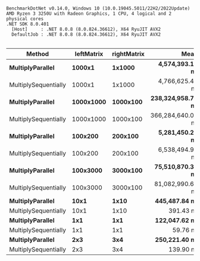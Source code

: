 ```

BenchmarkDotNet v0.14.0, Windows 10 (10.0.19045.5011/22H2/2022Update)
AMD Ryzen 3 3250U with Radeon Graphics, 1 CPU, 4 logical and 2 physical cores
.NET SDK 8.0.401
  [Host]     : .NET 8.0.8 (8.0.824.36612), X64 RyuJIT AVX2
  DefaultJob : .NET 8.0.8 (8.0.824.36612), X64 RyuJIT AVX2


```
| Method               | leftMatrix | rightMatrix | Mean              | Error             | StdDev            | Median            |
|--------------------- |----------- |------------ |------------------:|------------------:|------------------:|------------------:|
| **MultiplyParallel**     | **1000x1**     | **1x1000**      |   **4,574,393.19 ns** |     **76,707.935 ns** |     **67,999.586 ns** |   **4,574,361.72 ns** |
| MultiplySequentially | 1000x1     | 1x1000      |   4,766,625.49 ns |     78,136.379 ns |     73,088.817 ns |   4,780,275.39 ns |
| **MultiplyParallel**     | **1000x1000**  | **1000x100**    | **238,324,958.79 ns** |  **4,690,588.834 ns** |  **9,996,027.983 ns** | **238,679,433.33 ns** |
| MultiplySequentially | 1000x1000  | 1000x100    | 366,284,640.00 ns | 10,057,457.813 ns | 29,654,643.434 ns | 376,850,600.00 ns |
| **MultiplyParallel**     | **100x200**    | **200x100**     |   **5,281,450.28 ns** |     **95,884.229 ns** |    **128,002.702 ns** |   **5,280,599.22 ns** |
| MultiplySequentially | 100x200    | 200x100     |   6,538,494.98 ns |    241,279.797 ns |    711,418.976 ns |   6,471,202.34 ns |
| **MultiplyParallel**     | **100x3000**   | **3000x100**    |  **75,510,870.33 ns** |  **1,378,606.489 ns** |  **1,151,198.856 ns** |  **75,636,328.57 ns** |
| MultiplySequentially | 100x3000   | 3000x100    |  81,082,990.65 ns |  1,605,123.870 ns |  2,894,369.662 ns |  80,128,733.33 ns |
| **MultiplyParallel**     | **10x1**       | **1x10**        |     **445,487.84 ns** |      **3,267.554 ns** |      **2,896.601 ns** |     **444,974.56 ns** |
| MultiplySequentially | 10x1       | 1x10        |         391.43 ns |          3.288 ns |          2.746 ns |         390.91 ns |
| **MultiplyParallel**     | **1x1**        | **1x1**         |     **122,047.62 ns** |      **2,389.934 ns** |      **2,752.251 ns** |     **121,186.44 ns** |
| MultiplySequentially | 1x1        | 1x1         |          59.76 ns |          1.205 ns |          1.127 ns |          59.37 ns |
| **MultiplyParallel**     | **2x3**        | **3x4**         |     **250,221.40 ns** |      **4,977.984 ns** |      **7,139.276 ns** |     **249,596.01 ns** |
| MultiplySequentially | 2x3        | 3x4         |         139.90 ns |          2.517 ns |          2.355 ns |         138.79 ns |

